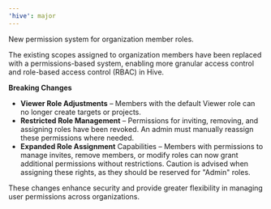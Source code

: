 ```yaml
---
'hive': major
---
```


New permission system for organization member roles.

The existing scopes assigned to organization members have been replaced with a permissions-based
system, enabling more granular access control and role-based access control (RBAC) in Hive.

**Breaking Changes**

- **Viewer Role Adjustments** – Members with the default Viewer role can no longer create targets or
  projects.
- **Restricted Role Management** – Permissions for inviting, removing, and assigning roles have been
  revoked. An admin must manually reassign these permissions where needed.
- **Expanded Role Assignment** Capabilities – Members with permissions to manage invites, remove
  members, or modify roles can now grant additional permissions without restrictions. Caution is
  advised when assigning these rights, as they should be reserved for "Admin" roles.

These changes enhance security and provide greater flexibility in managing user permissions across
organizations.
